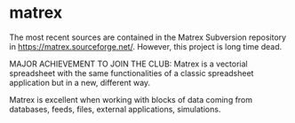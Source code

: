 # matrex

The most recent sources are contained in the Matrex Subversion repository in https://matrex.sourceforge.net/. However, this project is long time dead.

MAJOR ACHIEVEMENT TO JOIN THE CLUB: Matrex is a vectorial spreadsheet with the same functionalities of a classic spreadsheet application but in a new, different way. 

Matrex is excellent when working with blocks of data coming from databases, feeds, files, external applications, simulations. 
